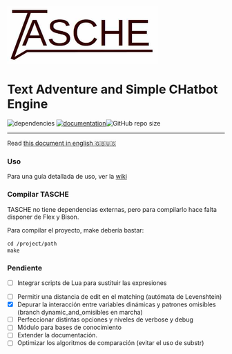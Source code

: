 <img src="logo.jpg" alt="logo" width="350"/>

# Text Adventure and Simple CHatbot Engine

![dependencies](https://img.shields.io/badge/dependencies-none-green) [![documentation](https://img.shields.io/badge/documentation-wiki-green)](https://github.com/MiguelMJ/TASCHE/wiki)![GitHub repo size](https://img.shields.io/github/repo-size/MiguelMJ/TASCHE)

***
Read [this document in english :gb::us:](README.md)

### Uso
Para una guía detallada de uso, ver la [wiki](https://github.com/MiguelMJ/TASCHE/wiki)

### Compilar TASCHE
TASCHE no tiene dependencias externas, pero para compilarlo hace falta disponer de Flex y Bison.

Para compilar el proyecto, make debería bastar:

```
cd /project/path
make
```

### Pendiente

* [ ] Integrar scripts de Lua para sustituir las expresiones

- [ ] Permitir una distancia de edit en el matching (autómata de Levenshtein)
- [x] Depurar la interacción entre variables dinámicas y patrones omisibles (branch dynamic_and_omisibles en marcha)
- [ ] Perfeccionar distintas opciones y niveles de verbose y debug
- [ ] Módulo para bases de conocimiento
- [ ] Extender la documentación.
- [ ] Optimizar los algoritmos de comparación (evitar el uso de substr)

